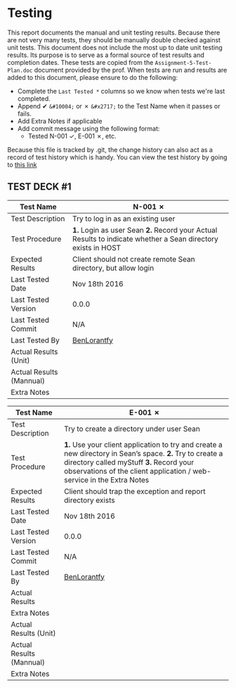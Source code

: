 # Testing
This report documents the manual and unit testing results. Because there are not very many tests, they should be manually double checked against unit tests. This document does not include the most up to date unit testing results. Its purpose is to serve as a formal source of test results and completion dates. These tests are copied from the `Assignment-5-Test-Plan.doc` document provided by the prof. When tests are run and results are added to this document, please ensure to do the following:

- Complete the `Last Tested *` columns so we know when tests we're last completed. 
- Append &#10004; `&#10004;` or &#x2717; `&#x2717;` to the Test Name when it passes or fails.
- Add Extra Notes if applicable
- Add commit message using the following format:
  - Tested N-001 ✓, E-001 ✗, etc.

Because this file is tracked by .git, the change history can also act as a record of test history which is handy. You can view the test history by going to [this link](https://github.com/BenLorantfy/SOA-A5/commits/master/tests.md)

## TEST DECK #1
| Test Name                | N-001 &#x2717;                                                                                    | 
|--------------------------|---------------------------------------------------------------------------------------------------| 
| Test Description         | Try to log in as an existing user                                                                 | 
| Test Procedure           | **1.** Login as user Sean **2.** Record your Actual Results to indicate whether a Sean directory exists in HOST | 
| Expected Results         | Client should not create remote Sean directory, but allow login                                   | 
| Last Tested Date         | Nov 18th 2016                                                                                                  | 
| Last Tested Version      | 0.0.0                                                                                                   | 
| Last Tested Commit       | N/A                                                                                                   | 
| Last Tested By           | [BenLorantfy](https://github.com/BenLorantfy)                                                                                                   | 
| Actual Results (Unit)    |                                                                                                   | 
| Actual Results (Mannual) |                                                                                                   | 
| Extra Notes              |                                                                                                   | 

| Test Name                | E-001 &#x2717;                                                                                                                                                                                                      | 
|--------------------------|------------------------------------------------------------------------------------------------------------------------------------------------------------------------------------------------------------| 
| Test Description         | Try to create a directory under user Sean                                                                                                                                                                  | 
| Test Procedure           | **1.** Use your client application to try and create a new directory in Sean’s space. **2.** Try to create a directory called myStuff **3.** Record your observations of the client application / web-service in the Extra Notes | 
| Expected Results         | Client should trap the exception and report directory exists                                                                                                                                               | 
| Last Tested Date         | Nov 18th 2016                                                                                                  | 
| Last Tested Version      | 0.0.0                                                                                                   | 
| Last Tested Commit       | N/A                                                                                                   | 
| Last Tested By           | [BenLorantfy](https://github.com/BenLorantfy)                                                                                                   | 
| Actual Results           |                                                                                                                                                                                                            | 
| Extra Notes              |                                                                                                                                                                                                            | 
| Actual Results (Unit)    |                                                                                                                                                                                                            | 
| Actual Results (Mannual) |                                                                                                                                                                                                            | 
| Extra Notes              |                                                                                                                                                                                                            | 
